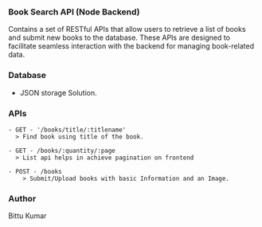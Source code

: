 ### Book Search API (Node Backend)
Contains a set of RESTful APIs that allow users to retrieve a list of books and submit new books to the database. These APIs are designed to facilitate seamless interaction with the backend for managing book-related data.

### Database
- JSON storage Solution.

### APIs

	- GET - '/books/title/:titlename'
	  > Find book using title of the book.

	- GET - /books/:quantity/:page
	  > List api helps in achieve pagination on frontend

	- POST - /books
		> Submit/Upload books with basic Information and an Image.

### Author 
Bittu Kumar